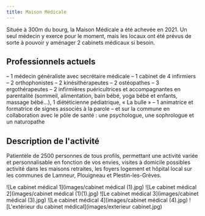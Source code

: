 ```yaml
---
title: Maison Médicale
---
```

Située à 300m du bourg, la Maison Médicale a été achevée en 2021. Un seul médecin y exerce pour le moment, mais les locaux ont été prévus de sorte à pouvoir y aménager 2 cabinets médicaux si besoin.

## Professionnels actuels

– 1 médecin généraliste avec secrétaire médicale
– 1 cabinet de 4 infirmiers
– 2 orthophonistes
– 2 kinésithérapeutes
– 2 ostéopathes
– 3 ergothérapeutes
– 2 infirmières puéricultrices et accompagnantes en parentalité (sommeil, alimentation, bain bébé, yoga bébé et enfants, massage bébé...), 1 diététicienne  pédiatrique, « La bulle » 
– 1 animatrice et formatrice de signes associés à la parole
– et sur la commune en collaboration avec le pôle de santé : une psychologue, une
sophrologue et un naturopathe

## Description de l'activité

Patientèle de 2500 personnes de tous profils, permettant une activité variée et personnalisable en fonction de vos envies, visites à domicile possibles
activité dans les maisons retraites, les foyers logement et hôpital local sur les communes de Lamneur, Plouigneau et Plestin-les-Grèves.

![Le cabinet médical 1](images/cabinet médical (1).jpg)
![Le cabinet médical 2](images/cabinet médical (1)(1).jpg)
![Le cabinet médical 3](images/cabinet médical (3).jpg)
![Le cabinet médical 4](images/cabinet médical (4).jpg)
![L'extérieur du cabinet médical](images/exterieur cabinet.jpg)